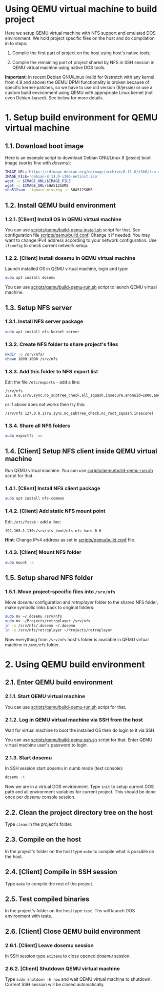 # Using QEMU virtual machine to build project

Here we setup QEMU virtual machine with NFS support and emulated DOS environment. We hold project specific files on the host and do compilation in to steps:

1. Compile the first part of project on the host using host's native tools;

2. Compile the remaining part of project shared by NFS in SSH session in QEMU virtual machine using native DOS tools.

**Important**: In recent Debian GNU/Linux (valid for 9/stretch with any kernel from 4.9 and above) the QEMU DPMI functionality is broken because of specific kernel-patches, so we have to use old version (8/jessie) or use a custom build environment using QEMU with appropriate Linux kernel (not even Debian-based). See below for more details.

# 1. Setup build environment for QEMU virtual machine

## 1.1. Download boot image

Here is an example script to download Debian GNU/Linux 8 (jessie) boot image (works fine with *dosemu*):

```sh
IMAGE_URL='https://cdimage.debian.org/cdimage/archive/8.11.0/i386/iso-cd'
IMAGE_FILE='debian-8.11.0-i386-netinst.iso'
wget -c $IMAGE_URL/$IMAGE_FILE
wget -c $IMAGE_URL/SHA512SUMS
sha512sum --ignore-missing -c SHA512SUMS
```

## 1.2. Install QEMU build environment

### 1.2.1. [Client] Install OS in QEMU virtual machine

You can use [scripts/qemu/build-qemu-install.sh](../scripts/qemu/build-qemu-install.sh) script for that. See configuration file [scripts/qemu/build.conf](../scripts/qemu/build.conf). Change it if needed. You may want to change IPv4 address according to your network configuration. Use `ifconfig` to check current network setup.

### 1.2.2. [Client] Install dosemu in QEMU virtual machine

Launch installed OS in QEMU virtual machine, login and type:

```sh
sudo apt install dosemu
```

You can use [scripts/qemu/build-qemu-run.sh](../scripts/qemu/build-qemu-run.sh) script to launch QEMU virtual machine.

## 1.3. Setup NFS server

### 1.3.1. Install NFS server package

```sh
sudo apt install nfs-kernel-server
```

### 1.3.2. Create NFS folder to share project's files

```sh
mkdir -p /srv/nfs/
chown 1000:1000 /srv/nfs
```

### 1.3.3. Add this folder to NFS export list

Edit the file `/etc/exports` - add a line:

```
/srv/nfs 127.0.0.1(rw,sync,no_subtree_check,all_squash,insecure,anonuid=1000,anongid=1000)
```

or if above does not works then try this:

```
/srv/nfs 127.0.0.1(rw,sync,no_subtree_check,no_root_squash,insecure)
```

### 1.3.4. Share all NFS folders

```sh
sudo exportfs -av
```

## 1.4. [Client] Setup NFS client inside QEMU virtual machine

Run QEMU virtual machine. You can use [scripts/qemu/build-qemu-run.sh](../scripts/qemu/build-qemu-run.sh) script for that.

### 1.4.1. [Client] Install NFS client package

```sh
sudo apt install nfs-common
```

### 1.4.2. [Client] Add static NFS mount point

Edit `/etc/fstab` - add a line:

```
192.168.1.130:/srv/nfs /mnt/nfs nfs hard 0 0
```

**Hint**: Change IPv4 address as set in [scripts/qemu/build.conf](../scripts/qemu/build.conf) file.

### 1.4.3. [Client] Mount NFS folder

```sh
sudo mount -a
```

## 1.5. Setup shared NFS folder

### 1.5.1. Move project-specific files into `/srv/nfs`

Move *dosemu* configuration and *retroplayer* folder to the shared NFS folder, make symbolic links back to original folders:

```sh
sudo mv ~/.dosemu /srv/nfs
sudo mv ~/Projects/retroplayer /srv/nfs
ln -s /srv/nfs/.dosemu ~/.dosemu
ln -s /srv/nfs/retroplayer ~/Projects/retroplayer
```

Now everything from `/srv/nfs` host's folder is available in QEMU virtual machine in `/mnt/nfs` folder.

# 2. Using QEMU build environment

## 2.1. Enter QEMU build environment

### 2.1.1. Start QEMU virtual machine

You can use [scripts/qemu/build-qemu-run.sh](../scripts/qemu/build-qemu-run.sh) script for that.

### 2.1.2. Log in QEMU virtual machine via SSH from the host

Wait for virtual machine to boot the installed OS then do login to it via SSH.

You can use [scripts/qemu/build-qemu-ssh.sh](../scripts/qemu/build-qemu-ssh.sh) script for that. Enter QEMU virtual machine user's password to login.

### 2.1.3. Start dosemu

In SSH session start *dosemu* in dumb mode (text console):

```sh
dosemu -t
```

Now we are in a virtual DOS environment. Type `init` to setup current DOS path and all environment variables for current project. This should be done once per *dosemu* console session.

## 2.2. Clean the project directory tree on the host

Type `clean` in the project's folder.

## 2.3. Compile on the host

In the project's folder on the host type `make` to compile what is possible on the host.

## 2.4. [Client] Compile in SSH session

Type `make` to compile the rest of the project.

## 2.5. Test compiled binaries

In the project's folder on the host type `test`. Ths will launch DOS environment with tests.

## 2.6. [Client] Close QEMU build environment

### 2.6.1. [Client] Leave dosemu session

In SSH session type `exitemu` to close opened *dosemu* session.

### 2.6.2. [Client] Shutdown QEMU virtual machine

Type `sudo shutdown -h now` and wait QEMU virtual machine to shutdown. Current SSH session will be closed automatically.
